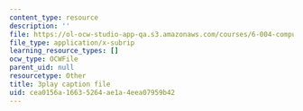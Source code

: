 ```yaml
---
content_type: resource
description: ''
file: https://ol-ocw-studio-app-qa.s3.amazonaws.com/courses/6-004-computation-structures-spring-2017/cea0156a16635264ae1a4eea07959b42_m42nkRJwCKY.vtt
file_type: application/x-subrip
learning_resource_types: []
ocw_type: OCWFile
parent_uid: null
resourcetype: Other
title: 3play caption file
uid: cea0156a-1663-5264-ae1a-4eea07959b42
---
```

